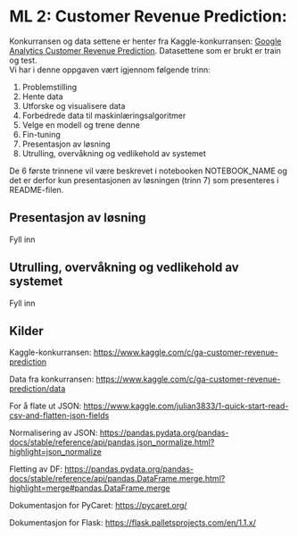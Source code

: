 # ML 2: Customer Revenue Prediction:
Konkurransen og data settene er henter fra Kaggle-konkurransen: [Google Analytics Customer Revenue Prediction](https://www.kaggle.com/c/ga-customer-revenue-prediction). Datasettene som er brukt er train og test.  
Vi har i denne oppgaven vært igjennom følgende trinn: 
1.	Problemstilling
2.	Hente data
3.	Utforske og visualisere data
4.	Forbedrede data til maskinlæringsalgoritmer 
5.	Velge en modell og trene denne
6.	Fin-tuning
7.	Presentasjon av løsning
8.	Utrulling, overvåkning og vedlikehold av systemet

De 6 første trinnene vil være beskrevet i notebooken NOTEBOOK_NAME og det er derfor kun presentasjonen av løsningen (trinn 7) som presenteres i README-filen.
## Presentasjon av løsning 
Fyll inn
## Utrulling, overvåkning og vedlikehold av systemet
Fyll inn
## Kilder
Kaggle-konkurransen: https://www.kaggle.com/c/ga-customer-revenue-prediction 

Data fra konkurransen: https://www.kaggle.com/c/ga-customer-revenue-prediction/data

For å flate ut JSON: https://www.kaggle.com/julian3833/1-quick-start-read-csv-and-flatten-json-fields 

Normalisering av JSON: https://pandas.pydata.org/pandas-docs/stable/reference/api/pandas.json_normalize.html?highlight=json_normalize 

Fletting av DF: https://pandas.pydata.org/pandas-docs/stable/reference/api/pandas.DataFrame.merge.html?highlight=merge#pandas.DataFrame.merge 

Dokumentasjon for PyCaret: https://pycaret.org/ 

Dokumentasjon for Flask: https://flask.palletsprojects.com/en/1.1.x/ 
